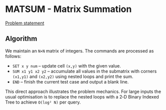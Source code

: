 # MATSUM - Matrix Summation

[Problem statement](https://www.spoj.com/problems/MATSUM/)

## Algorithm

We maintain an `N×N` matrix of integers. The commands are processed as
follows:

* `SET x y num` – update cell `(x,y)` with the given value.
* `SUM x1 y1 x2 y2` – accumulate all values in the submatrix with corners
  `(x1,y1)` and `(x2,y2)` using nested loops and print the sum.
* `END` – finish the current test case and output a blank line.

This direct approach illustrates the problem mechanics. For large inputs the
usual optimisation is to replace the nested loops with a 2‑D Binary Indexed
Tree to achieve `O(log² N)` per query.
